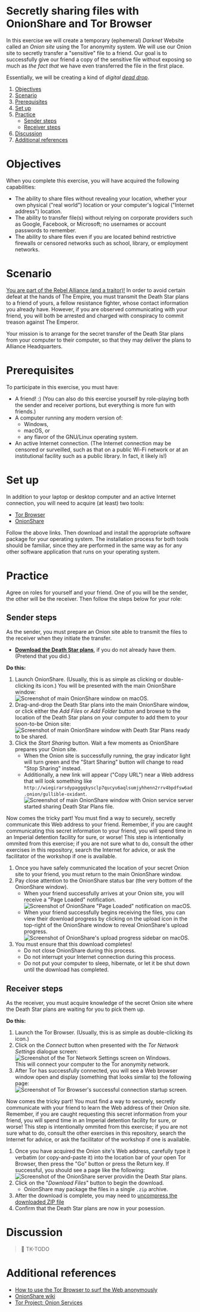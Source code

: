 # Secretly sharing files with OnionShare and Tor Browser

In this exercise we will create a temporary (ephemeral) *Darknet* Website called an *Onion site* using the Tor anonymity system. We will use our Onion site to secretly transfer a "sensitive" file to a friend. Our goal is to successfully give our friend a copy of the sensitive file without exposing so much as *the fact that* we have even transferred the file in the first place.

Essentially, we will be creating a kind of *digital [dead drop](https://en.wikipedia.org/wiki/Dead_drop)*.

1. [Objectives](#objectives)
1. [Scenario](#scenario)
1. [Prerequisites](#prerequisites)
1. [Set up](#set-up)
1. [Practice](#practice)
    * [Sender steps](#sender-steps)
    * [Receiver steps](#receiver-steps)
1. [Discussion](#discussion)
1. [Additional references](#additional-references)

# Objectives

When you complete this exercise, you will have acquired the following capabilities:

* The ability to share files without revealing your location, whether your own physical ("real world") location or your computer's logical ("Internet address") location.
* The ability to transfer file(s) without relying on corporate providers such as Google, Facebook, or Microsoft; no usernames or account passwords to remember.
* The ability to share files even if you are located behind restrictive firewalls or censored networks such as school, library, or employment networks.

# Scenario

[You are part of the Rebel Alliance (and a traitor)!](https://www.youtube.com/watch?v=2XOzyBQ594E) In order to avoid certain defeat at the hands of The Empire, you must transmit the Death Star plans to a friend of yours, a fellow resistance fighter, whose contact information you already have. However, if you are observed communicating with your friend, you will both be arrested and charged with conspiracy to commit treason against The Emperor.

Your mission is to arrange for the secret transfer of the Death Star plans from your computer to their computer, so that they may deliver the plans to Alliance Headquarters.

# Prerequisites

To participate in this exercise, you must have:

* A friend! :) (You can also do this exercise yourself by role-playing both the sender and receiver portions, but everything is more fun with friends.)
* A computer running any modern version of:
    * Windows,
    * macOS, or
    * any flavor of the GNU/Linux operating system.
* An active Internet connection. (The Internet connection may be censored or surveilled, such as that on a public Wi-Fi network or at an institutional facility such as a public library. In fact, it likely is!)

# Set up

In addition to your laptop or desktop computer and an active Internet connection, you will need to acquire (at least) two tools:

* [Tor Browser](https://www.torproject.org/download/download-easy.html)
* [OnionShare](https://onionshare.org/)

Follow the above links. Then download and install the appropriate software package for your operating system. The installation process for both tools should be familiar, since they are performed in the same way as for any other software application that runs on your operating system.

# Practice

Agree on roles for yourself and your friend. One of you will be the sender, the other will be the receiver. Then follow the steps below for your role:

## Sender steps

As the sender, you must prepare an Onion site able to transmit the files to the receiver when they initiate the transfer.

* **[Download the Death Star plans](Death_Star_Owner%27s_Technical_Manual_blueprints.jpg)**, if you do not already have them. (Pretend that you did.)

**Do this:**

1. Launch OnionShare. (Usually, this is as simple as clicking or double-clicking its icon.) You will be presented with the main OnionShare window:  
   ![Screenshot of main OnionShare window on macOS.](screenshots/onionshare-macos-main-window.png)
1. Drag-and-drop the Death Star plans into the main OnionShare window, or click either the *Add Files* or *Add Folder* button and browse to the location of the Death Star plans on your computer to add them to your soon-to-be Onion site:  
   ![Screenshot of main OnionShare window with Death Star Plans ready to be shared.](screenshots/onionshare-macos-file-selected.png)
1. Click the *Start Sharing* button. Wait a few moments as OnionShare prepares your Onion site.
    * When the Onion site is successfully running, the gray indicator light will turn green and the "Start Sharing" button will change to read "Stop Sharing" instead.
    * Additionally, a new link will appear ("Copy URL") near a Web address that will look something like `http://wiegirarsdypaggqkysclp7qucyu6aqlsumjyhhenn2rrv4bpdfsw6ad.onion/gullible-oxidant`.
    ![Screenshot of main OnionShare window with Onion service server started sharing Death Star Plans file.](screenshots/onionshare-macos-sharing-file.png)

Now comes the tricky part! You must find a way to securely, secretly communicate this Web address to your friend. Remember, if you are caught communicating this secret information to your friend, you will spend time in an Imperial detention facility for sure, or worse! This step is intentionally ommited from this exercise; if you are not sure what to do, consult the other exercises in this repository, search the Internet for advice, or ask the facilitator of the workshop if one is available.

1. Once you have safely communicated the location of your secret Onion site to your friend, you must return to the main OnionShare window.
1. Pay close attention to the OnionShare status bar (the very bottom of the OnionShare window).
    * When your friend successfully arrives at your Onion site, you will receive a "Page Loaded" notification.  
      ![Screenshot of OnionShare "Page Loaded" notification on macOS.](screenshots/onionshare-macos-page-loaded-notification.png)
    * When your friend successfully begins receiving the files, you can view their download progress by clicking on the upload icon in the top-right of the OnionShare window to reveal OnionShare's upload progress.  
      ![Screenshot of OnionShare's upload progress sidebar on macOS.](screenshots/onionshare-macos-upload-progress.png)
1. You must ensure that this download completes!
    * Do not close OnionShare during this process.
    * Do not interrupt your Internet connection during this process.
    * Do not put your computer to sleep, hibernate, or let it be shut down until the download has completed.

## Receiver steps

As the receiver, you must acquire knowledge of the secret Onion site where the Death Star plans are waiting for you to pick them up.

**Do this:**

1. Launch the Tor Browser. (Usually, this is as simple as double-clicking its icon.)
1. Click on the *Connect* button when presented with the *Tor Network Settings* dialogue screen:  
   ![Screenshot of the Tor Network Settings screen on Windows.](screenshots/tor-browser-windows-network-settings-wizard.png)  
   This will connect your computer to the Tor anonymity network.
1. After Tor has successfully connected, you will see a Web browser window open and display (something that looks similar to) the following page:  
   ![Screenshot of Tor Browser's successful connection startup screen.](screenshots/tor-browser-about-tor.png)

Now comes the tricky part! You must find a way to securely, secretly communicate with your friend to learn the Web address of their Onion site. Remember, if you are caught requesting this secret information from your friend, you will spend time in an Imperial detention facility for sure, or worse! This step is intentionally ommited from this exercise; if you are not sure what to do, consult the other exercises in this repository, search the Internet for advice, or ask the facilitator of the workshop if one is available.

1. Once you have acquired the Onion site's Web address, carefully type it verbatim (or copy-and-paste it) into the location bar of your open Tor Browser, then press the "Go" button or press the Return key. If successful, you should see a page like the following:  
   ![Screenshot of the OnionShare server providin the Death Star plans.](screenshots/tor-browser-windows-onionshare-page-loaded.png)
1. Click on the "*Download Files*" button to begin the download.
    * OnionShare may package the files in a single `.zip` archive.
1. After the download is complete, you may need to [uncompress the downloaded ZIP file](http://www.computerhope.com/issues/ch000506.htm)
1. Confirm that the Death Star plans are now in your posession.

# Discussion

> :construction: TK-TODO

# Additional references

* [How to use the Tor Browser to surf the Web anonymously](http://www.pcworld.com/article/2686467/how-to-use-the-tor-browser-to-surf-the-web-anonymously.html)
* [OnionShare wiki](https://github.com/micahflee/onionshare/wiki)
* [Tor Project: Onion Services](https://community.torproject.org/onion-services/)

